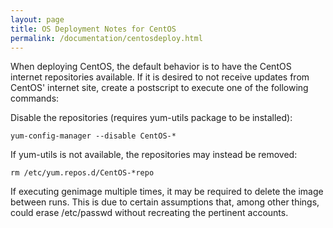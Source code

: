 ```yaml
---
layout: page
title: OS Deployment Notes for CentOS
permalink: /documentation/centosdeploy.html
---
```


When deploying CentOS, the default behavior is to have the CentOS
internet repositories available.  If it is desired to not receive
updates from CentOS' internet site, create a postscript to execute
one of the following commands:

Disable the repositories (requires yum-utils package to be installed):

    yum-config-manager --disable CentOS-*

If yum-utils is not available, the repositories may instead be removed:

    rm /etc/yum.repos.d/CentOS-*repo

If executing genimage multiple times, it may be required to delete the image between runs. This
is due to certain assumptions that, among other things, could erase /etc/passwd without
recreating the pertinent accounts.
